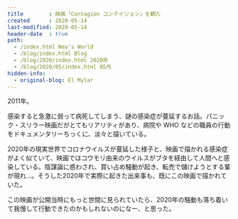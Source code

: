 ```yaml
---
title        : 映画「Contagion コンテイジョン」を観た
created      : 2020-05-14
last-modified: 2020-05-14
header-date  : true
path:
  - /index.html Neo's World
  - /blog/index.html Blog
  - /blog/2020/index.html 2020年
  - /blog/2020/05/index.html 05月
hidden-info:
  - original-blog: El Mylar
---
```


2011年。

感染すると急激に弱って病死してしまう、謎の感染症が蔓延するお話。パニック・スリラー映画だがとてもリアリティがあり、病院や WHO などの職員の行動をドキュメンタリーちっくに、淡々と描いている。

2020年の現実世界でコロナウイルスが蔓延した様子と、映画で描かれる感染症がよく似ていて、映画ではコウモリ由来のウイルスがブタを経由して人間へと感染している。陰謀論に惑わされ、買い占め騒動が起き、転売で儲けようとする輩が現れ…。そうした2020年で実際に起きた出来事も、既にこの映画で描かれていた。

この映画が公開当時にもっと世間に見られていたら、2020年の騒動も落ち着いて我慢して行動できたのかもしれないのになー、と思った。
